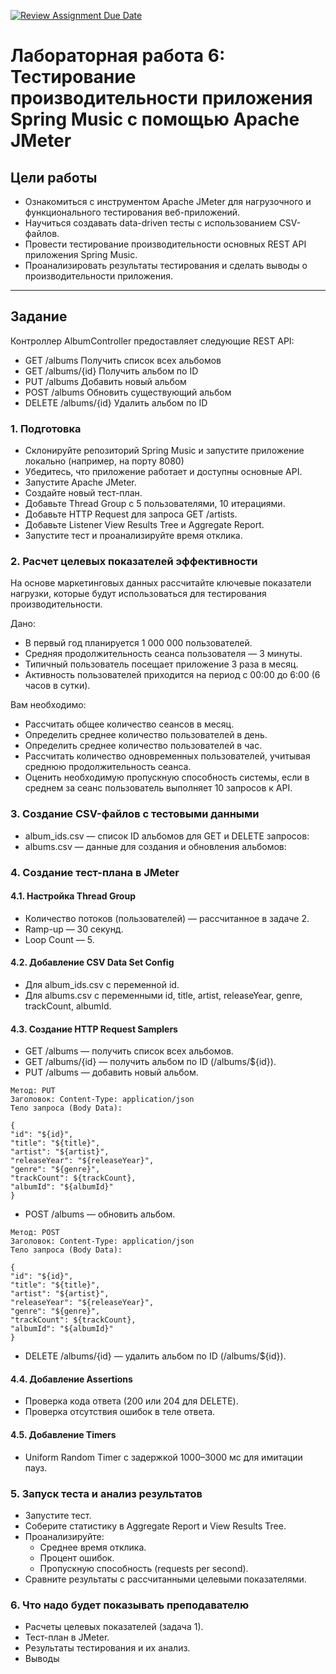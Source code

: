 [![Review Assignment Due Date](https://classroom.github.com/assets/deadline-readme-button-22041afd0340ce965d47ae6ef1cefeee28c7c493a6346c4f15d667ab976d596c.svg)](https://classroom.github.com/a/CbUYJsts)
# Лабораторная работа 6: Тестирование производительности приложения Spring Music с помощью Apache JMeter

## Цели работы

- Ознакомиться с инструментом Apache JMeter для нагрузочного и функционального тестирования веб-приложений.
- Научиться создавать data-driven тесты с использованием CSV-файлов.
- Провести тестирование производительности основных REST API приложения Spring Music.
- Проанализировать результаты тестирования и сделать выводы о производительности приложения.

---

## Задание

Контроллер AlbumController предоставляет следующие REST API:
- GET	/albums	Получить список всех альбомов
- GET	/albums/{id}	Получить альбом по ID
- PUT	/albums	Добавить новый альбом
- POST	/albums	Обновить существующий альбом
- DELETE	/albums/{id}	Удалить альбом по ID

### 1. Подготовка

- Склонируйте репозиторий Spring Music и запустите приложение локально (например, на порту 8080)
- Убедитесь, что приложение работает и доступны основные API.
- Запустите Apache JMeter.
- Создайте новый тест-план.
- Добавьте Thread Group с 5 пользователями, 10 итерациями.
- Добавьте HTTP Request для запроса GET /artists.
- Добавьте Listener View Results Tree и Aggregate Report.
- Запустите тест и проанализируйте время отклика.

### 2. Расчет целевых показателей эффективности

На основе маркетинговых данных рассчитайте ключевые показатели нагрузки, которые будут использоваться для тестирования производительности.

Дано:

- В первый год планируется 1 000 000 пользователей.
- Средняя продолжительность сеанса пользователя — 3 минуты.
- Типичный пользователь посещает приложение 3 раза в месяц.
- Активность пользователей приходится на период с 00:00 до 6:00 (6 часов в сутки).

Вам необходимо:

- Рассчитать общее количество сеансов в месяц.
- Определить среднее количество пользователей в день.
- Определить среднее количество пользователей в час.
- Рассчитать количество одновременных пользователей, учитывая среднюю продолжительность сеанса.
- Оценить необходимую пропускную способность системы, если в среднем за сеанс пользователь выполняет 10 запросов к API.


### 3. Создание CSV-файлов с тестовыми данными
- album_ids.csv — список ID альбомов для GET и DELETE запросов:
- albums.csv — данные для создания и обновления альбомов:

### 4. Создание тест-плана в JMeter
#### 4.1. Настройка Thread Group
  - Количество потоков (пользователей) — рассчитанное в задаче 2.
  - Ramp-up — 30 секунд.
  - Loop Count — 5.

#### 4.2. Добавление CSV Data Set Config 
  - Для album_ids.csv с переменной id.
  - Для albums.csv с переменными id, title, artist, releaseYear, genre, trackCount, albumId.

#### 4.3. Создание HTTP Request Samplers

  - GET /albums — получить список всех альбомов.
  - GET /albums/{id} — получить альбом по ID (/albums/${id}).
  - PUT /albums — добавить новый альбом.
  ```
  Метод: PUT
  Заголовок: Content-Type: application/json
  Тело запроса (Body Data):
  
  {
  "id": "${id}",
  "title": "${title}",
  "artist": "${artist}",
  "releaseYear": "${releaseYear}",
  "genre": "${genre}",
  "trackCount": ${trackCount},
  "albumId": "${albumId}"
  }
  ```

  - POST /albums — обновить альбом.
  ```
  Метод: POST
  Заголовок: Content-Type: application/json
  Тело запроса (Body Data):
  
  {
  "id": "${id}",
  "title": "${title}",
  "artist": "${artist}",
  "releaseYear": "${releaseYear}",
  "genre": "${genre}",
  "trackCount": ${trackCount},
  "albumId": "${albumId}"
  }
  ```
  - DELETE /albums/{id} — удалить альбом по ID (/albums/${id}).

#### 4.4. Добавление Assertions
  - Проверка кода ответа (200 или 204 для DELETE).
  - Проверка отсутствия ошибок в теле ответа.

#### 4.5. Добавление Timers 
  - Uniform Random Timer с задержкой 1000–3000 мс для имитации пауз.

### 5. Запуск теста и анализ результатов

- Запустите тест.
- Соберите статистику в Aggregate Report и View Results Tree.
- Проанализируйте:
  - Среднее время отклика.
  - Процент ошибок.
  - Пропускную способность (requests per second).
- Сравните результаты с рассчитанными целевыми показателями.

### 6. Что надо будет показывать преподавателю
- Расчеты целевых показателей (задача 1).
- Тест-план в JMeter.
- Результаты тестирования и их анализ.
- Выводы